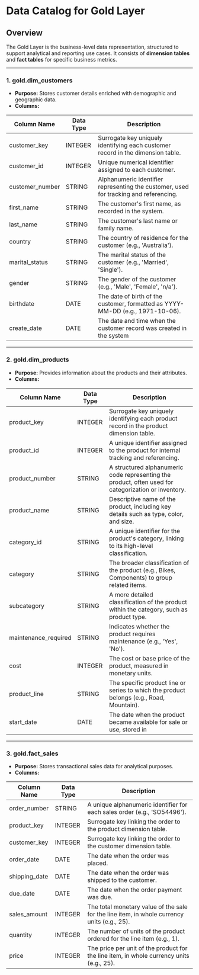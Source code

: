 # Data Catalog for Gold Layer

## Overview
The Gold Layer is the business-level data representation, structured to support analytical and reporting use cases. It consists of **dimension tables** and **fact tables** for specific business metrics.

---

### 1. **gold.dim_customers**
- **Purpose:** Stores customer details enriched with demographic and geographic data.
- **Columns:**

| Column Name      | Data Type     | Description                                                                                   |
|------------------|---------------|-----------------------------------------------------------------------------------------------|
| customer_key     | INTEGER           | Surrogate key uniquely identifying each customer record in the dimension table.               |
| customer_id      | INTEGER           | Unique numerical identifier assigned to each customer.                                        |
| customer_number  | STRING  | Alphanumeric identifier representing the customer, used for tracking and referencing.         |
| first_name       | STRING  | The customer's first name, as recorded in the system.                                         |
| last_name        | STRING  | The customer's last name or family name.                                                     |
| country          | STRING  | The country of residence for the customer (e.g., 'Australia').                               |
| marital_status   | STRING  | The marital status of the customer (e.g., 'Married', 'Single').                              |
| gender           | STRING  | The gender of the customer (e.g., 'Male', 'Female', 'n/a').                                  |
| birthdate        | DATE          | The date of birth of the customer, formatted as YYYY-MM-DD (e.g., 1971-10-06).               |
| create_date      | DATE          | The date and time when the customer record was created in the system|

---

### 2. **gold.dim_products**
- **Purpose:** Provides information about the products and their attributes.
- **Columns:**

| Column Name         | Data Type     | Description                                                                                   |
|---------------------|---------------|-----------------------------------------------------------------------------------------------|
| product_key         | INTEGER           | Surrogate key uniquely identifying each product record in the product dimension table.         |
| product_id          | INTEGER           | A unique identifier assigned to the product for internal tracking and referencing.            |
| product_number      | STRING  | A structured alphanumeric code representing the product, often used for categorization or inventory. |
| product_name        | STRING  | Descriptive name of the product, including key details such as type, color, and size.         |
| category_id         | STRING  | A unique identifier for the product's category, linking to its high-level classification.     |
| category            | STRING  | The broader classification of the product (e.g., Bikes, Components) to group related items.  |
| subcategory         | STRING  | A more detailed classification of the product within the category, such as product type.      |
| maintenance_required| STRING  | Indicates whether the product requires maintenance (e.g., 'Yes', 'No').                       |
| cost                | INTEGER           | The cost or base price of the product, measured in monetary units.                            |
| product_line        | STRING  | The specific product line or series to which the product belongs (e.g., Road, Mountain).      |
| start_date          | DATE          | The date when the product became available for sale or use, stored in|

---

### 3. **gold.fact_sales**
- **Purpose:** Stores transactional sales data for analytical purposes.
- **Columns:**

| Column Name     | Data Type     | Description                                                                                   |
|-----------------|---------------|-----------------------------------------------------------------------------------------------|
| order_number    | STRING  | A unique alphanumeric identifier for each sales order (e.g., 'SO54496').                      |
| product_key     | INTEGER           | Surrogate key linking the order to the product dimension table.                               |
| customer_key    | INTEGER           | Surrogate key linking the order to the customer dimension table.                              |
| order_date      | DATE          | The date when the order was placed.                                                           |
| shipping_date   | DATE          | The date when the order was shipped to the customer.                                          |
| due_date        | DATE          | The date when the order payment was due.                                                      |
| sales_amount    | INTEGER           | The total monetary value of the sale for the line item, in whole currency units (e.g., 25).   |
| quantity        | INTEGER           | The number of units of the product ordered for the line item (e.g., 1).                       |
| price           | INTEGER           | The price per unit of the product for the line item, in whole currency units (e.g., 25).      |
